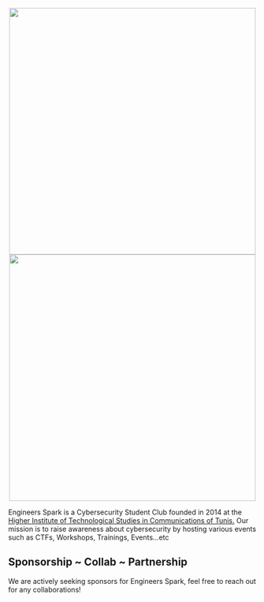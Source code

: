 <p align="center">
  <img width="500" src="https://raw.githubusercontent.com/Engineers-Spark/.github/main/spark.png"/>
  <a href="https://www.facebook.com/engineers.spark" target="_blank" rel="noopener noreferrer">
    <img width="500" src="https://raw.githubusercontent.com/Engineers-Spark/.github/main/spark.png"/>
  </a>
</p>


Engineers Spark is a Cybersecurity Student Club founded in 2014 at the [Higher Institute of Technological Studies in Communications of Tunis.](https://isetcom.tn/public/home.faces) Our mission is to raise awareness about cybersecurity by hosting various events such as CTFs, Workshops, Trainings, Events...etc

## Sponsorship ~ Collab ~ Partnership

We are actively seeking sponsors for Engineers Spark, feel free to reach out for any collaborations!